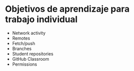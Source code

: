 # Objetivos de aprendizaje para trabajo individual

* Network activity
* Remotes
* Fetch/push
* Branches
* Student repositories
* GitHub Classroom
* Permissions
